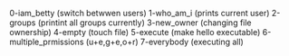 0-iam_betty
(switch betwwen users)
1-who_am_i
(prints current user)
2-groups
(printint all groups currently)
3-new_owner
(changing file ownership)
4-empty
(touch file)
5-execute
(make hello executable)
6-multiple_prmissions
(u+e,g+e,o+r)
7-everybody
(executing all)
